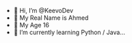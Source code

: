 - 👋 Hi, I’m @KeevoDev
- 💞️ My Real Name is Ahmed
- 👀 My Age 16
- 🌱 I’m currently learning Python / Java...

<!---
KeevoDev/KeevoDev is a ✨ special ✨ repository because its `README.md` (this file) appears on your GitHub profile.
You can click the Preview link to take a look at your changes.
--->
